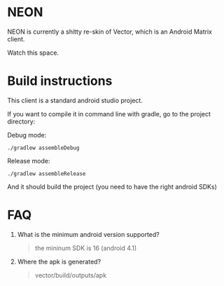 NEON
=======

NEON is currently a shitty re-skin of Vector, which is an Android Matrix client.
  		  

Watch this space.
 

Build instructions
==================

This client is a standard android studio project.

If you want to compile it in command line with gradle, go to the project directory:

Debug mode:

`./gradlew assembleDebug`

Release mode:

`./gradlew assembleRelease`

And it should build the project (you need to have the right android SDKs)

FAQ
===

1. What is the minimum android version supported?

    > the mininum SDK is 16 (android 4.1)

2. Where the apk is generated?

	> vector/build/outputs/apk
